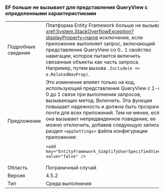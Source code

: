 ### <a name="ef-no-longer-throws-for-queryviews-with-specific-characteristics"></a>EF больше не вызывает для представления QueryView с определенными характеристиками

|   |   |
|---|---|
|Подробные сведения|Платформа Entity Framework больше не вызывает <xref:System.StackOverflowException?displayProperty=name> исключение, если приложение выполняет запрос, включающий представление QueryView со 0.. 1 свойство навигации, которое пытается включить связанные объекты как часть запроса. Например, путем вызова <code>.Include(e =&gt; e.RelatedNavProp)</code>.|
|Предложение|Это изменение влияет только на код, использующий представления QueryView с 1-от 0 до 1 связи при выполнении запросов, вызывающих метод. Включить. Эта функция повышает надежность и должна быть прозрачна почти для всех приложений. Тем не менее, если она вызывает непредвиденное поведение, ее можно отключить, добавив следующую запись в раздел <code>&lt;appSettings&gt;</code> файла конфигурации приложения:<pre><code class="language-xml">&lt;add key=&quot;EntityFramework_SimplifyUserSpecifiedViews&quot; value=&quot;false&quot; /&gt;&#13;&#10;</code></pre>|
|Область|Пограничный случай|
|Версия|4.5.2|
|Тип|Среда выполнения|

